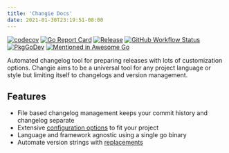 ```yaml
---
title: 'Changie Docs'
date: 2021-01-30T23:19:51-08:00
---
```


[![codecov](https://codecov.io/gh/miniscruff/changie/branch/main/graph/badge.svg?token=7HT2E32FMB)](https://codecov.io/gh/miniscruff/changie)
[![Go Report Card](https://goreportcard.com/badge/github.com/miniscruff/changie)](https://goreportcard.com/report/github.com/miniscruff/changie)
[![Release](https://img.shields.io/github/v/release/miniscruff/changie?sort=semver)](https://github.com/miniscruff/changie/releases)
[![GitHub Workflow Status](https://img.shields.io/github/workflow/status/miniscruff/changie/test)](https://github.com/miniscruff/changie/actions?query=workflow%3Atest)
[![PkgGoDev](https://pkg.go.dev/badge/github.com/miniscruff/changie)](https://pkg.go.dev/github.com/miniscruff/changie)
[![Mentioned in Awesome Go](https://awesome.re/mentioned-badge.svg)](https://github.com/avelino/awesome-go)

Automated changelog tool for preparing releases with lots of customization options.
Changie aims to be a universal tool for any project language or style but limiting itself to changelogs and version management.

## Features
* File based changelog management keeps your commit history and changelog separate
* Extensive [configuration options](/config) to fit your project
* Language and framework agnostic using a single go binary
* Automate version strings with [replacements](/config/replacements)
